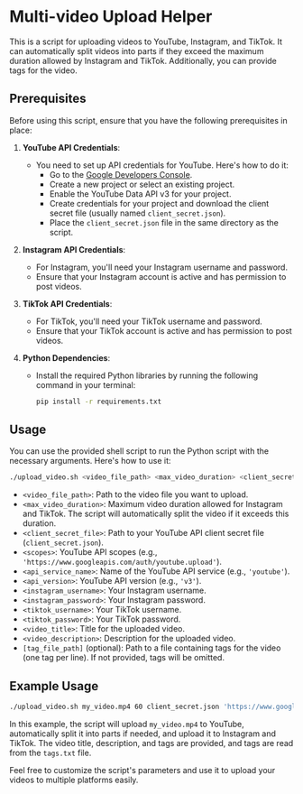 # Multi-video Upload Helper

This is a script for uploading videos to YouTube, Instagram, and TikTok. It can automatically split videos into parts if they exceed the maximum duration allowed by Instagram and TikTok. Additionally, you can provide tags for the video.

## Prerequisites

Before using this script, ensure that you have the following prerequisites in place:

1. **YouTube API Credentials**:
   - You need to set up API credentials for YouTube. Here's how to do it:
     - Go to the [Google Developers Console](https://console.developers.google.com/).
     - Create a new project or select an existing project.
     - Enable the YouTube Data API v3 for your project.
     - Create credentials for your project and download the client secret file (usually named `client_secret.json`).
     - Place the `client_secret.json` file in the same directory as the script.

2. **Instagram API Credentials**:
   - For Instagram, you'll need your Instagram username and password.
   - Ensure that your Instagram account is active and has permission to post videos.

3. **TikTok API Credentials**:
   - For TikTok, you'll need your TikTok username and password.
   - Ensure that your TikTok account is active and has permission to post videos.

4. **Python Dependencies**:
   - Install the required Python libraries by running the following command in your terminal:
     ```bash
     pip install -r requirements.txt
     ```

## Usage

You can use the provided shell script to run the Python script with the necessary arguments. Here's how to use it:

```bash
./upload_video.sh <video_file_path> <max_video_duration> <client_secret_file> <scopes> <api_service_name> <api_version> <instagram_username> <instagram_password> <tiktok_username> <tiktok_password> <video_title> <video_description> [tag_file_path]
```

- `<video_file_path>`: Path to the video file you want to upload.
- `<max_video_duration>`: Maximum video duration allowed for Instagram and TikTok. The script will automatically split the video if it exceeds this duration.
- `<client_secret_file>`: Path to your YouTube API client secret file (`client_secret.json`).
- `<scopes>`: YouTube API scopes (e.g., `'https://www.googleapis.com/auth/youtube.upload'`).
- `<api_service_name>`: Name of the YouTube API service (e.g., `'youtube'`).
- `<api_version>`: YouTube API version (e.g., `'v3'`).
- `<instagram_username>`: Your Instagram username.
- `<instagram_password>`: Your Instagram password.
- `<tiktok_username>`: Your TikTok username.
- `<tiktok_password>`: Your TikTok password.
- `<video_title>`: Title for the uploaded video.
- `<video_description>`: Description for the uploaded video.
- `[tag_file_path]` (optional): Path to a file containing tags for the video (one tag per line). If not provided, tags will be omitted.

## Example Usage

```bash
./upload_video.sh my_video.mp4 60 client_secret.json 'https://www.googleapis.com/auth/youtube.upload' youtube v3 my_instagram_user my_instagram_pass my_tiktok_user my_tiktok_pass 'My Video Title' 'My Video Description' tags.txt
```

In this example, the script will upload `my_video.mp4` to YouTube, automatically split it into parts if needed, and upload it to Instagram and TikTok. The video title, description, and tags are provided, and tags are read from the `tags.txt` file.

Feel free to customize the script's parameters and use it to upload your videos to multiple platforms easily.